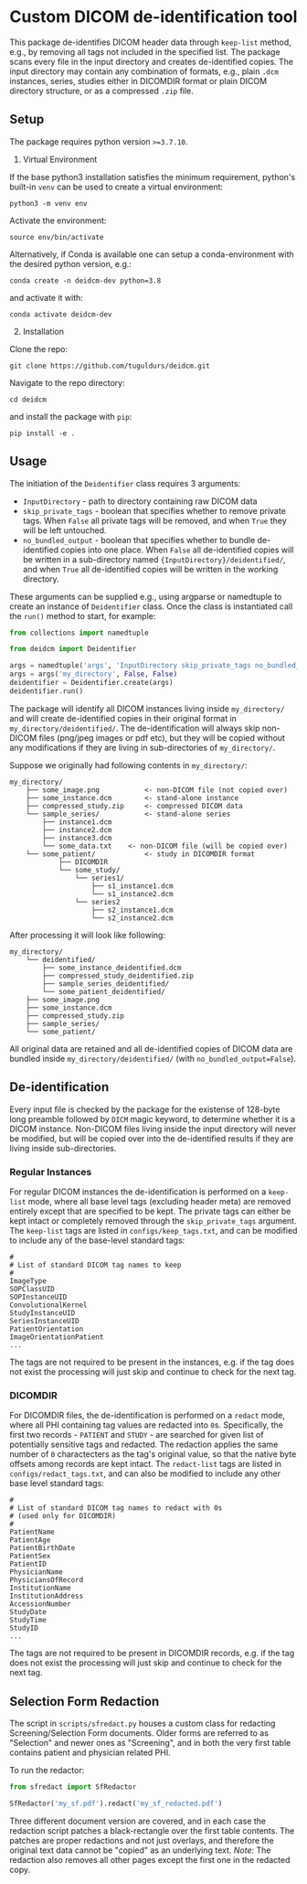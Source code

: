 # Custom DICOM de-identification tool

This package de-identifies DICOM header data through `keep-list` method, e.g., by removing all tags not included in the specified list. The package scans every file in the input directory and creates de-identified copies. The input directory may contain any combination of formats, e.g., plain `.dcm` instances, series, studies either in DICOMDIR format or plain DICOM directory structure, or as a compressed `.zip` file.


## Setup

The package requires python version `>=3.7.10`.

1. Virtual Environment

If the base python3 installation satisfies the minimum requirement, python's built-in `venv` can be used to create a virtual environment:

`python3 -m venv env`

Activate the environment:

`source env/bin/activate`

Alternatively, if Conda is available one can setup a conda-environment with the desired python version, e.g.:

`conda create -n deidcm-dev python=3.8`

and activate it with:

`conda activate deidcm-dev`

2. Installation

Clone the repo:

`git clone https://github.com/tuguldurs/deidcm.git`

Navigate to the repo directory:

`cd deidcm`

and install the package with `pip`:

`pip install -e .`


## Usage

The initiation of the `Deidentifier` class requires 3 arguments:
- `InputDirectory` - path to directory containing raw DICOM data
- `skip_private_tags` - boolean that specifies whether to remove private tags. When `False` all private tags will be removed, and when `True` they will be left untouched.
- `no_bundled_output` - boolean that specifies whether to bundle de-identified copies into one place. When `False` all de-identified copies will be written in a sub-directory named `{InputDirectory}/deidentified/`, and when `True` all de-identified copies will be written in the working directory.

These arguments can be supplied e.g., using argparse or namedtuple to create an instance of `Deidentifier` class. Once the class is instantiated call the `run()` method to start, for example:

```python
from collections import namedtuple

from deidcm import Deidentifier

args = namedtuple('args', 'InputDirectory skip_private_tags no_bundled_output')
args = args('my_directory', False, False)
deidentifier = Deidentifier.create(args)
deidentifier.run()
```

The package will identify all DICOM instances living inside `my_directory/` and will create de-identified copies in their original format in `my_directory/deidentified/`. The de-identification will always skip non-DICOM files (png/jpeg images or pdf etc), but they will be copied without any modifications if they are living in sub-directories of `my_directory/`.

Suppose we originally had following contents in `my_directory/`:

```text
my_directory/
	├── some_image.png           <- non-DICOM file (not copied over)
	├── some_instance.dcm        <- stand-alone instance
	├── compressed_study.zip     <- compressed DICOM data
	└── sample_series/           <- stand-alone series
		├── instance1.dcm
		├── instance2.dcm
		├── instance3.dcm
		└── some_data.txt    <- non-DICOM file (will be copied over)
	└── some_patient/            <- study in DICOMDIR format
    		├── DICOMDIR
    		└── some_study/
    			└── series1/
    				├── s1_instance1.dcm
    				└── s1_instance2.dcm
    			└── series2
    				├── s2_instance1.dcm
    				└── s2_instance2.dcm
```
After processing it will look like following:

```text
my_directory/
	└── deidentified/
		├── some_instance_deidentified.dcm
		├── compressed_study_deidentified.zip
		├── sample_series_deidentified/
		└── some_patient_deidentified/
	├── some_image.png
	├── some_instance.dcm
	├── compressed_study.zip
	├── sample_series/
	└── some_patient/
```
All original data are retained and all de-identified copies of DICOM data are bundled inside `my_directory/deidentified/` (with `no_bundled_output=False`).

## De-identification

Every input file is checked by the package for the existense of 128-byte long preamble followed by `DICM` magic keyword, to determine whether it is a DICOM instance. 
Non-DICOM files living inside the input directory will never be modified, but will be copied over into the de-identified results if they are living inside sub-directories.

### Regular Instances

For regular DICOM instances the de-identification is performed on a `keep-list` mode, where all base level tags (excluding header meta) are removed entirely except that 
are specified to be kept. The private tags can either be kept intact or completely removed through the `skip_private_tags` argument. The `keep-list` tags are listed in 
`configs/keep_tags.txt`, and can be modified to include any of the base-level standard tags:

```text
#
# List of standard DICOM tag names to keep
#
ImageType
SOPClassUID
SOPInstanceUID
ConvolutionalKernel
StudyInstanceUID
SeriesInstanceUID
PatientOrientation
ImageOrientationPatient
...
```
The tags are not required to be present in the instances, e.g. if the tag does not exist the processing will just skip and continue to check for the next tag.

### DICOMDIR

For DICOMDIR files, the de-identification is performed on a `redact` mode, where all PHI containing tag values are redacted into `0`s. Specifically, the first two 
records - `PATIENT` and `STUDY` - are searched for given list of potentially sensitive tags and redacted. The redaction applies the same number of `0` charactecters 
as the tag's original value, so that the native byte offsets among records are kept intact. The `redact-list` tags are listed in `configs/redact_tags.txt`, and can 
also be modified to include any other base level standard tags:

```text
#
# List of standard DICOM tag names to redact with 0s
# (used only for DICOMDIR)
#
PatientName
PatientAge
PatientBirthDate
PatientSex
PatientID
PhysicianName
PhysiciansOfRecord
InstitutionName
InstitutionAddress
AccessionNumber
StudyDate
StudyTime
StudyID
...
```

The tags are not required to be present in DICOMDIR records, e.g. if the tag does not exist the processing will just skip and continue to check for the next tag.


## Selection Form Redaction

The script in `scripts/sfredact.py` houses a custom class for redacting Screening/Selection Form documents. Older forms are referred to as "Selection" and newer 
ones as "Screening", and in both the very first table contains patient and physician related PHI.

To run the redactor:

```python
from sfredact import SfRedactor

SfRedactor('my_sf.pdf').redact('my_sf_redacted.pdf')
```

Three different document version are covered, and in each case the redaction script patches a black-rectangle over the first table contents. The patches are proper 
redactions and not just overlays, and therefore the original text data cannot be "copied" as an underlying text.
*Note*: The redaction also removes all other pages except the first one in the redacted copy.